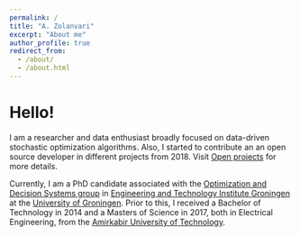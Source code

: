 ```yaml
---
permalink: /
title: "A. Zolanvari"
excerpt: "About me"
author_profile: true
redirect_from: 
  - /about/
  - /about.html
---
```

Hello!
======
I am a researcher and data enthusiast broadly focused on data-driven stochastic optimization algorithms. Also, I started to contribute an an open source developer in different projects from 2018. Visit [Open projects](/projects/) for more details.

Currently, I am a PhD candidate associated with the [Optimization and Decision Systems group](https://www.rug.nl/research/enteg/optimization-and-decision-systems/) in [Engineering and Technology Institute Groningen](https://www.rug.nl/research/enteg/?lang=en) at the [University of Groningen](https://www.rug.nl/). Prior to this, I received a Bachelor of Technology in 2014 and a Masters of Science in 2017, both in Electrical Engineering, from the [Amirkabir University of Technology](https://aut.ac.ir/en).
